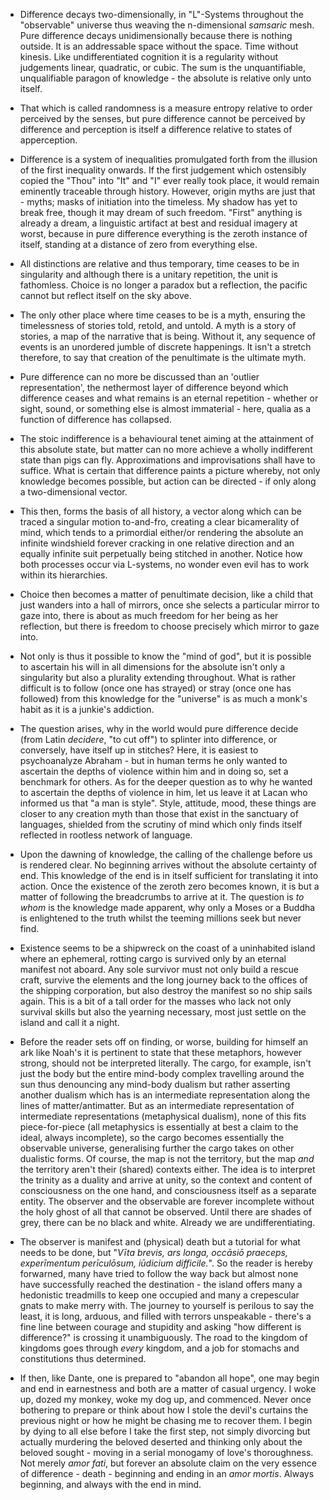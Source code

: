- Difference decays two-dimensionally, in "L"-Systems throughout the "observable" universe thus weaving the n-dimensional _samsaric_ mesh. Pure difference decays unidimensionally because there is nothing outside. It is an addressable space without the space. Time without kinesis. Like undifferentiated cognition it is a regularity without judgements linear, quadratic, or cubic.  The sum is the unquantifiable, unqualifiable paragon of knowledge - the absolute is relative only unto itself. 


- That which is called randomness is a measure entropy relative to order perceived by the senses, but pure difference cannot be perceived by difference and perception is itself a difference relative to states of apperception.


- Difference is a system of inequalities promulgated forth from the illusion of the first inequality onwards. If the first judgement which ostensibly copied the "Thou" into "It" and "I" ever really took place, it would remain eminently traceable through history. However, origin myths are just that - myths; masks of initiation into the timeless. My shadow has yet to break free, though it may dream of such freedom. "First" anything is already a dream, a linguistic artifact at best and residual imagery at worst, because in pure difference everything is the zeroth instance of itself, standing at a distance of zero from everything else.


- All distinctions are relative and thus temporary, time ceases to be in singularity and although there is a unitary repetition, the unit is fathomless. Choice is no longer a paradox but a reflection, the pacific cannot but reflect itself on the sky above.


- The only other place where time ceases to be is a myth, ensuring the timelessness of stories told, retold, and untold. A myth is a story of stories, a map of the narrative that is being. Without it, any sequence of events is an unordered jumble of discrete happenings. It isn't a stretch therefore, to say that creation of the penultimate is the ultimate myth. 


- Pure difference can no more be discussed than an 'outlier representation', the nethermost layer of difference beyond which difference ceases and what remains is an eternal repetition - whether or sight, sound, or something else is almost immaterial - here, qualia as a function of difference has collapsed.


- The stoic indifference is a behavioural tenet aiming at the attainment of this absolute state, but matter can no more achieve a wholly indifferent state than pigs can fly. Approximations and improvisations shall have to suffice. What is certain that difference paints a picture whereby, not only knowledge becomes possible, but action can be directed - if only along a two-dimensional vector. 


- This then, forms the basis of all history, a vector along which can be traced a singular motion to-and-fro, creating a clear bicamerality of mind, which tends to a primordial either/or rendering the absolute an infinite windshield forever cracking in one relative direction and an equally infinite suit perpetually being stitched in another. Notice how both processes occur via L-systems, no wonder even evil has to work within its hierarchies.


- Choice then becomes a matter of penultimate decision, like a child that just wanders into a hall of mirrors, once she selects a particular mirror to gaze into, there is about as much freedom for her being as her reflection, but there is freedom to choose precisely which mirror to gaze into. 


- Not only is thus it possible to know the "mind of god", but it is possible to ascertain his will in all dimensions for the absolute isn't only a singularity but also a plurality extending throughout. What is rather difficult is to follow (once one has strayed) or stray (once one has followed) from this knowledge for the "universe" is as much a monk's habit as it is a junkie's addiction.


- The question arises, why in the world would pure difference decide (from Latin _decidere_, "to cut off") to splinter into difference, or conversely, have itself up in stitches? Here, it is easiest to psychoanalyze Abraham - but in human terms he only wanted to ascertain the depths of violence within him and in doing so, set a benchmark for others. As for the deeper question as to why he wanted to ascertain the depths of violence in him, let us leave it at Lacan who informed us that "a man is style". Style, attitude, mood, these things are closer to any creation myth than those that exist in the sanctuary of languages, shielded from the scrutiny of mind which only finds itself reflected in rootless network of language.


- Upon the dawning of knowledge, the calling of the challenge before us is rendered clear. No beginning arrives without the absolute certainty of end. This knowledge of the end is in itself sufficient for translating it into action. Once the existence of the zeroth zero becomes known, it is but a matter of following the breadcrumbs to arrive at it. The question is _to whom_ is the knowledge made apparent, why only a Moses or a Buddha is enlightened to the truth whilst the teeming millions seek but never find.


- Existence seems to be a shipwreck on the coast of a uninhabited island where an ephemeral, rotting cargo is survived only by an eternal manifest not aboard. Any sole survivor must not only build a rescue craft, survive the elements and the long journey back to the offices of the shipping corporation, but also destroy the manifest so no ship sails again. This is a bit of a tall order for the masses who lack not only survival skills but also the yearning necessary, most just settle on the island and call it a night.


- Before the reader sets off on finding, or worse, building for himself an ark like Noah's it is pertinent to state that these metaphors, however strong, should not be interpreted literally. The cargo, for example, isn't just the body but the entire mind-body complex travelling around the sun thus denouncing any mind-body dualism but rather asserting another dualism which has is an intermediate representation along the lines of matter/antimatter. But as an intermediate representation of intermediate representations (metaphysical dualism), none of this fits piece-for-piece (all metaphysics is essentially at best a claim to the ideal, always incomplete), so the cargo becomes essentially the observable universe, generalising further the cargo takes on other dualistic forms. Of course, the map is not the territory, but the map _and_ the territory aren't their (shared) contexts either. The idea is to interpret the trinity as a duality and arrive at unity, so the context and content of consciousness on the one hand, and consciousness itself as a separate entity. The observer and the observable are forever incomplete without the holy ghost of all that cannot be observed. Until there are shades of grey, there can be no black and white. Already we are undifferentiating.


- The observer is manifest and (physical) death but a tutorial for what needs to be done, but "_Vīta brevis, ars longa, occāsiō praeceps, experīmentum perīculōsum, iūdicium difficile._". So the reader is hereby forwarned, many have tried to follow the way back but almost none have successfully reached the destination - the island offers many a hedonistic treadmills to keep one occupied and many a crepescular gnats to make merry with. The journey to yourself is perilous to say the least, it is long, arduous, and filled with terrors unspeakable - there's a fine line between courage and stupidity and asking "how different is difference?" is crossing it unambiguously. The road to the kingdom of kingdoms goes through _every_ kingdom, and a job for stomachs and constitutions thus determined.


- If then, like Dante, one is prepared to "abandon all hope", one may begin and end in earnestness and both are a matter of casual urgency. I woke up, dozed my monkey, woke my dog up, and commenced. Never once bothering to prepare or think about how I stole the devil's curtains the previous night or how he might be chasing me to recover them. I begin by dying to all else before I take the first step, not simply divorcing but actually murdering the beloved deserted and thinking only about the beloved sought - moving in a serial monogamy of love's thoroughness. Not merely _amor fati_, but forever an absolute claim on the very essence of difference - death - beginning and ending in an _amor mortis_. Always beginning, and always with the end in mind.
